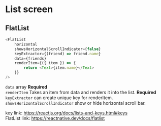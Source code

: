 # List screen

## FlatList
```javascript
<FlatList
    horizontal
    showsHorizontalScrollIndicator={false}
    keyExtractor={(friend) => friend.name}
    data={friends}
    renderItem={({ item }) => {
        return <Text>{item.name}</Text>
    }}
/>
```

`data​` array <strong>Required</strong> <br>
`renderItem` Takes an item from data and renders it into the list. <strong>Required</strong> <br>
`keyExtractor` can create unique key for renderItem. <br>
`showsHorizontalScrollIndicator` show or hide horizontal scroll bar. <br>

key link: https://reactjs.org/docs/lists-and-keys.html#keys <br>
FlatList link: https://reactnative.dev/docs/flatlist <br>
